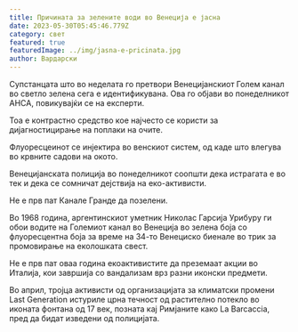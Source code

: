 ```yaml
---
title: Причината за зелените води во Венеција е јасна
date: 2023-05-30T05:45:46.779Z
category: свет
featured: true
featuredImage: ../img/jasna-e-pricinata.jpg
author: Вардарски
---
```

Супстанцата што во неделата го претвори Венецијанскиот Голем канал во светло зелена сега е идентификувана. Ова го објави во понеделникот АНСА, повикувајќи се на експерти.

Тоа е контрастно средство кое најчесто се користи за дијагностицирање на поплаки на очите.

Флуоресцеинот се инјектира во венскиот систем, од каде што влегува во крвните садови на окото.

Венецијанската полиција во понеделникот соопшти дека истрагата е во тек и дека се сомничат дејствија на еко-активисти.

Не е прв пат Канале Гранде да позелени.

Во 1968 година, аргентинскиот уметник Николас Гарсија Урибуру ги обои водите на Големиот канал во Венеција во зелена боја со флуоресцентна боја за време на 34-то Венециско биенале во трик за промовирање на еколошката свест.

Не е прв пат оваа година екоактивистите да преземаат акции во Италија, кои завршија со вандализам врз разни иконски предмети.

Во април, тројца активисти од организацијата за климатски промени Last Generation истуриле црна течност од растително потекло во иконата фонтана од 17 век, позната кај Римјаните како La Barcaccia, пред да бидат изведени од полицијата.